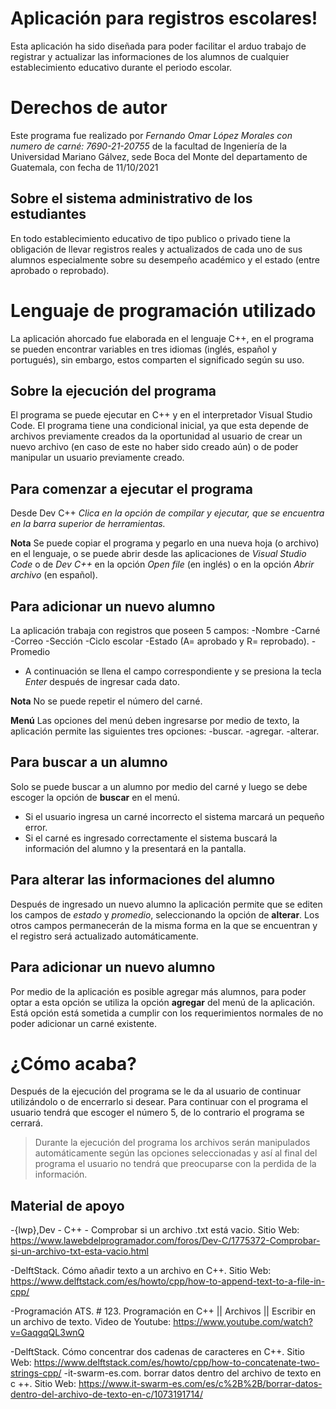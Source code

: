 # Aplicación para registros escolares!

Esta aplicación ha sido diseñada para poder facilitar el arduo trabajo de registrar y actualizar las informaciones de los alumnos de cualquier establecimiento educativo durante el periodo escolar. 

# Derechos de autor

Este programa fue realizado por *Fernando Omar López Morales con numero de carné: 7690-21-20755* de la facultad de Ingeniería de la Universidad Mariano Gálvez, sede Boca del Monte del departamento de Guatemala, con fecha de 11/10/2021

## Sobre el sistema administrativo de los estudiantes

En todo establecimiento educativo de tipo publico o privado tiene la obligación de llevar registros reales y actualizados de cada uno de sus alumnos especialmente sobre su desempeño académico y el estado (entre aprobado o reprobado).

# Lenguaje de programación utilizado

La aplicación ahorcado fue elaborada en el lenguaje  C++, en el programa se pueden encontrar variables en tres idiomas (inglés, español y portugués), sin embargo, estos comparten el significado según su uso.

## Sobre la ejecución del programa

El programa se puede ejecutar en 	C++ y en el interpretador Visual Studio Code.
El programa tiene una condicional inicial, ya que esta depende de archivos previamente creados da la oportunidad al usuario de crear un nuevo archivo (en caso de este no haber sido creado aún) o de poder manipular un usuario previamente creado.

## Para comenzar a ejecutar el programa
Desde Dev C++
*Clica en la opción de compilar y ejecutar, que se encuentra en la barra superior de herramientas.*

**Nota** Se puede copiar el programa y pegarlo en una nueva hoja (o archivo) en el lenguaje, o se puede abrir desde las aplicaciones de *Visual Studio Code* o de *Dev C++* en la opción *Open file* (en inglés) o en la opción *Abrir archivo* (en español).

## Para adicionar un nuevo alumno
La aplicación trabaja con registros que poseen 5 campos:
-Nombre
-Carné
-Correo
-Sección
-Ciclo escolar
-Estado (A= aprobado y R= reprobado).
-Promedio
- A continuación se llena el campo correspondiente y se presiona la tecla *Enter* después de ingresar cada dato.

**Nota** No se puede repetir el número del carné.

**Menú**
Las opciones del menú deben ingresarse por medio de texto, la aplicación permite las siguientes tres opciones:
-buscar.
-agregar.
-alterar.
## Para buscar a un alumno

Solo se puede buscar a un alumno por medio del carné y luego se debe escoger la opción de **buscar** en el menú.
- Si el usuario ingresa un carné incorrecto el sistema marcará un pequeño error.
- Si el carné es ingresado correctamente el sistema buscará la información del alumno y la presentará en la pantalla.

## Para alterar las informaciones del alumno
Después de ingresado un nuevo alumno la aplicación permite que se editen los campos de *estado* y *promedio*, seleccionando la opción de **alterar**.
Los otros campos permanecerán de la misma forma en la que se encuentran y el registro será actualizado automáticamente.
## Para adicionar un nuevo alumno
Por medio de la aplicación es posible agregar más alumnos, para poder optar a esta opción se utiliza la opción **agregar** del menú de la aplicación.
Está opción está sometida a cumplir con los requerimientos normales de no poder adicionar un carné existente. 
# ¿Cómo acaba?

Después de la ejecución del programa se le da al usuario de continuar utilizándolo o de encerrarlo si desear.
Para continuar con el programa el usuario tendrá que escoger el número 5, de lo contrario el programa se cerrará.
>Durante la ejecución del programa los archivos serán manipulados automáticamente según las opciones seleccionadas y así al final del programa el usuario no tendrá que preocuparse con la perdida de la información.

## Material de apoyo

-{lwp},Dev - C++ - Comprobar si un archivo .txt está vacio. Sitio Web:
https://www.lawebdelprogramador.com/foros/Dev-C/1775372-Comprobar-si-un-archivo-txt-esta-vacio.html

-DelftStack. Cómo añadir texto a un archivo en C++. Sitio Web:
https://www.delftstack.com/es/howto/cpp/how-to-append-text-to-a-file-in-cpp/

-Programación ATS. # 123. Programación en C++ || Archivos || Escribir en un archivo de texto. Video de Youtube:
https://www.youtube.com/watch?v=GaqgqQL3wnQ

-DelftStack. Cómo concentrar dos cadenas de caracteres en C++. Sitio Web:
https://www.delftstack.com/es/howto/cpp/how-to-concatenate-two-strings-cpp/
-it-swarm-es.com. borrar datos dentro del archivo de texto en c ++. Sitio Web:
https://www.it-swarm-es.com/es/c%2B%2B/borrar-datos-dentro-del-archivo-de-texto-en-c/1073191714/
